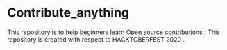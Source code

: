 # Contribute_anything
This repository is to help beginners learn Open source contributions . This repository is created with respect to HACKTOBERFEST 2020 .
